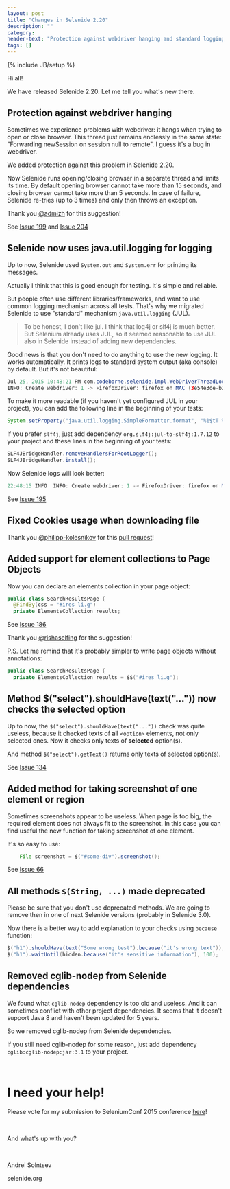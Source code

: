 ```yaml
---
layout: post
title: "Changes in Selenide 2.20"
description: ""
category:
header-text: "Protection against webdriver hanging and standard logging"
tags: []
---
```

{% include JB/setup %}

Hi all!

We have released Selenide 2.20. Let me tell you what's new there.

## Protection against webdriver hanging

Sometimes we experience problems with webdriver: it hangs when trying to open or close browser. 
This thread just remains endlessly in the same state: "Forwarding newSession on session null to remote". 
 I guess it's a bug in webdriver.
 
We added protection against this problem in Selenide 2.20.

Now Selenide runs opening/closing browser in a separate thread and limits its time. By default opening browser cannot take more than 15 seconds, and closing browser cannot take more than 5 seconds.
In case of failure, Selenide re-tries (up to 3 times) and only then throws an exception. 

Thank you [@admizh](https://github.com/admizh) for this suggestion!

See [Issue 199](https://github.com/selenide/selenide/issues/199) and [Issue 204](https://github.com/selenide/selenide/issues/204)

## Selenide now uses java.util.logging for logging

Up to now, Selenide used `System.out` and `System.err` for printing its messages.

Actually I think that this is good enough for testing. It's simple and reliable.

But people often use different libraries/frameworks, and want to use common logging mechanism across all tests. That's why we migrated Selenide to use "standard" mechanism `java.util.logging` (JUL).

> To be honest, I don't like jul. I think that log4j or slf4j is much better. But Selenium already uses JUL, so it seemed reasonable to use JUL also in Selenide instead of adding new dependencies.

Good news is that you don't need to do anything to use the new logging. It works automatically. It prints logs to standard system output (aka console) by default. But it's not beautiful:

```java
Jul 25, 2015 10:48:21 PM com.codeborne.selenide.impl.WebDriverThreadLocalContainer createDriver
INFO: Create webdriver: 1 -> FirefoxDriver: firefox on MAC (3e54e3de-b212-2a45-93ad-712aae6ee853)
```

To make it more readable (if you haven't yet configured JUL in your project), you can add the following line in the beginning of your tests:
 

```java
System.setProperty("java.util.logging.SimpleFormatter.format", "%1$tT %4$s %5$s%6$s%n");
```

If you prefer `slf4j`, just add dependency `org.slf4j:jul-to-slf4j:1.7.12` to your project and these lines in the beginning of your tests:

```java
SLF4JBridgeHandler.removeHandlersForRootLogger();
SLF4JBridgeHandler.install();
```

Now Selenide logs will look better:

```java
22:48:15 INFO  INFO: Create webdriver: 1 -> FirefoxDriver: firefox on MAC (3e54e3de-b212-2a45-93ad-712aae6ee853)
```

See [Issue 195](https://github.com/selenide/selenide/issues/195) 

## Fixed Cookies usage when downloading file
Thank you [@philipp-kolesnikov](https://github.com/philipp-kolesnikov) for this [pull request](https://github.com/selenide/selenide/pull/191)! 

## Added support for element collections to Page Objects

Now you can declare an elements collection in your page object:

```java
public class SearchResultsPage {
  @FindBy(css = "#ires li.g")
  private ElementsCollection results;
```

See [Issue 186](https://github.com/selenide/selenide/issues/186) 

Thank you [@rishaselfing](https://github.com/rishaselfing) for the suggestion!

P.S. Let me remind that it's probably simpler to write page objects without annotations:

```java
public class SearchResultsPage {
  private ElementsCollection results = $$("#ires li.g");
```

## Method $("select").shouldHave(text("...")) now checks the selected option

Up to now, the `$("select").shouldHave(text("..."))` check was quite useless, because it checked texts of **all** `<option>` elements, not only selected ones. Now it checks only texts of **selected** option(s). 
 
And method `$("select").getText()` returns only texts of selected option(s). 

See [Issue 134](https://github.com/selenide/selenide/issues/134) 

## Added method for taking screenshot of one element or region

Sometimes screenshots appear to be useless. When page is too big, the required element does not always fit to the screenshot. In this case you can find useful the new function for taking screenshot of one element.

It's so easy to use:

```java
    File screenshot = $("#some-div").screenshot();
```

See [Issue 66](https://github.com/selenide/selenide/issues/66) 

## All methods `$(String, ...)` made deprecated

Please be sure that you don't use deprecated methods. We are going to remove then in one of next Selenide versions (probably in Selenide 3.0).

Now there is a better way to add explanation to your checks using `because` function:

```java
$("h1").shouldHave(text("Some wrong test").because("it's wrong text"));
$("h1").waitUntil(hidden.because("it's sensitive information"), 100);
```

## Removed cglib-nodep from Selenide dependencies

We found what `cglib-nodep` dependency is too old and useless. And it can sometimes conflict with other project dependencies. It seems that it doesn't support Java 8 and haven't been updated for 5 years.

So we removed cglib-nodep from Selenide dependencies.

If you still need cglib-nodep for some reason, just add dependency `cglib:cglib-nodep:jar:3.1` to your project.


<br/>

# I need your help!

Please vote for my submission to SeleniumConf 2015 conference [here](http://confengine.com/selenium-conf-2015/proposal/1294/selenide-concise-ui-tests-in-java)!

<br/>

And what's up with you?

<br/>

Andrei Solntsev

selenide.org
